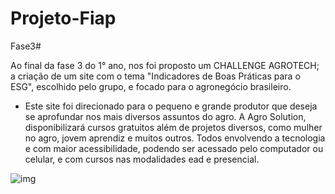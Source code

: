 # Projeto-Fiap

Fase3#

Ao final da fase 3 do 1° ano, nos foi proposto um CHALLENGE AGROTECH; a criação de um site com o tema "Indicadores de Boas Práticas para o ESG", escolhido pelo grupo, e focado para o agronegócio brasileiro. 

- Este site foi direcionado para o pequeno e grande produtor que deseja se aprofundar nos mais diversos assuntos do agro. A Agro Solution, disponibilizará cursos gratuitos além de projetos diversos, como mulher no agro, jovem aprendiz e muitos outros. Todos envolvendo a tecnologia e com maior acessibilidade, podendo ser acessado pelo computador ou celular, e com cursos nas modalidades ead e presencial. 


![img](file:///C:/Users/Ayla/Pictures/print.png)
